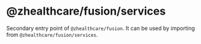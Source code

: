 # @zhealthcare/fusion/services

Secondary entry point of `@zhealthcare/fusion`. It can be used by importing from `@zhealthcare/fusion/services`.
